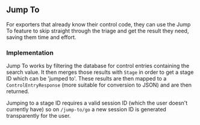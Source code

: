 ## Jump To

For exporters that already know their control code, they can use the Jump To feature to skip straight through the triage and get the result they need, saving them time and effort.

### Implementation

Jump To works by filtering the database for control entries containing the search value. It then merges those results with ```Stage``` in order to get a stage ID which can be 'jumped to'. These results are then mapped to a ```ControlEntryResponse``` (more suitable for conversion to JSON) and are then returned.

Jumping to a stage ID requires a valid session ID (which the user doesn't currently have) so on ```/jump-to/go``` a new session ID is generated transparently for the user.
